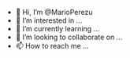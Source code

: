 - 👋 Hi, I’m @MarioPerezu
- 👀 I’m interested in ...
- 🌱 I’m currently learning ...
- 💞️ I’m looking to collaborate on ...
- 📫 How to reach me ...

<!---
MarioPerezu/MarioPerezu is a ✨ special ✨ repository because its `README.md` (this file) appears on your GitHub profile.
You can click the Preview link to take a look at your changes.
--->
